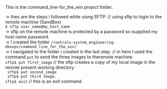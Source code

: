 This is the command_line-for_the_win project folder.

-> thes are the steps i followed while uisng SFTP:
	// using sftp to login to the remote machine (SandBox)<br>
	```$ sftp user_name@my_host_name```<br>
	-> sftp on the remote machine is protected by a password so isupplied my host name password. <br>
	-> I created the folder ```/root/alx-system_engineering-devops/command_line_for_the_win/```<br>
	-> I navigated to the folder i created in the last step. 
	// in here I used the command ```put``` to send the three images  to theremote machine.<br> 
	``` sftp$ put first_image ``` // the sftp creates a copy of my local image in the remote present working directory<br>
	``` sftp$ put second_image``` <br>
	``` sftp$ put third image.``` <br>
	``` sftp$ exit ``` // this is an exit command<br>
